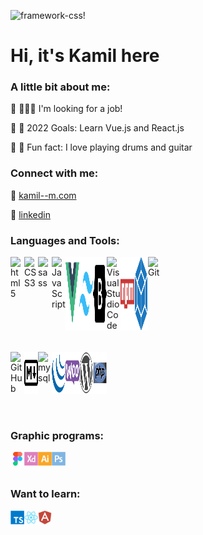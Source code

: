 ![framework-css!](https://www.kamil--m.com/gh/git.png "framework-css")

# Hi, it's Kamil here

### A little bit about me:

🔸 👨🏻‍💻 I'm looking for a job!

🔸 🥅 2022 Goals: Learn Vue.js and React.js

🔹 🥁 Fun fact: I love playing drums and guitar

### Connect with me:

🔸 [kamil--m.com](https://www.kamil--m.com/)

🔹 [linkedin](https://www.linkedin.com/in/kamil-malinowski-4034601b5/)


### Languages and Tools:

<div style="display: flex;">
    <img align="left" alt="html5"                  width="22px" src="https://cdn.jsdelivr.net/gh/devicons/devicon/icons/html5/html5-original.svg" />
    <img align="left" alt="CSS3"                   width="22px" src="https://cdn.jsdelivr.net/gh/devicons/devicon/icons/css3/css3-original.svg"  />
    <img align="left" alt="sass"                   width="22px" src="https://cdn.jsdelivr.net/gh/devicons/devicon/icons/sass/sass-original.svg" />
    <img align="left" alt="JavaScript"             width="22px" src="https://cdn.jsdelivr.net/gh/devicons/devicon/icons/javascript/javascript-original.svg"  />
    <img align="left" alt="vuejs"                  width="22px" src="https://github.com/devicons/devicon/blob/master/icons/vuejs/vuejs-original.svg" />
    <img align="left" alt="tailwindcss"            width="22px" src="https://github.com/devicons/devicon/blob/master/icons/tailwindcss/tailwindcss-plain.svg" />
    <img align="left" alt="bootstrap"              width="22px" src="https://github.com/devicons/devicon/blob/master/icons/bootstrap/bootstrap-plain.svg" />
    <img align="left" alt="Visual Studio Code"     width="22px" src="https://cdn.jsdelivr.net/gh/devicons/devicon/icons/vscode/vscode-original.svg"/>
    <img align="left" alt="npm"                    width="22px" src="https://github.com/devicons/devicon/blob/master/icons/npm/npm-original-wordmark.svg" />
    <img align="left" alt="webpack"                width="22px" src="https://github.com/devicons/devicon/blob/master/icons/webpack/webpack-plain.svg" />
    <img align="left" alt="Git"                    width="22px" src="https://cdn.jsdelivr.net/gh/devicons/devicon/icons/git/git-original.svg"  />
</div>

<br>
<br>

<div style="display: flex;">
    <img align="left" alt="GitHub"                 width="22px" src="https://user-images.githubusercontent.com/3369400/139448065-39a229ba-4b06-434b-bc67-616e2ed80c8f.png" />
    <img align="left" alt="markdown"               width="22px" src="https://github.com/devicons/devicon/blob/master/icons/markdown/markdown-original.svg" />
    <img align="left" alt="mysql"                  width="22px" src="https://cdn.jsdelivr.net/gh/devicons/devicon/icons/mysql/mysql-original.svg" />
    <img align="left" alt="jquery"                 width="22px" src="https://github.com/devicons/devicon/blob/master/icons/jquery/jquery-plain.svg" />
    <img align="left" alt="woocommerce"            width="22px" src="https://github.com/devicons/devicon/blob/master/icons/woocommerce/woocommerce-plain.svg" />
    <img align="left" alt="wordpress"              width="22px" src="https://github.com/devicons/devicon/blob/master/icons/wordpress/wordpress-plain.svg" />
    <img align="left" alt="php"                    width="22px" src="https://github.com/devicons/devicon/blob/master/icons/php/php-original.svg" />
</div>

<br>
<br>

### Graphic programs:

<img align="left" alt="figma"                  width="22px" src="https://github.com/devicons/devicon/blob/master/icons/figma/figma-original.svg" />
<img align="left" alt="xd"                     width="22px" src="https://github.com/devicons/devicon/blob/master/icons/xd/xd-plain.svg" />
<img align="left" alt="illustrator"            width="22px" src="https://github.com/devicons/devicon/blob/master/icons/illustrator/illustrator-plain.svg" />
<img align="left" alt="photoshop"              width="22px" src="https://github.com/devicons/devicon/blob/master/icons/photoshop/photoshop-plain.svg" />

<br>
<br>

### Want to learn:

<img align="left" alt="typescript"             width="22px" src="https://github.com/devicons/devicon/blob/master/icons/typescript/typescript-plain.svg" />
<img align="left" alt="react"                  width="22px" src="https://github.com/devicons/devicon/blob/master/icons/react/react-original.svg" />
<img align="left" alt="angularjs"              width="22px" src="https://github.com/devicons/devicon/blob/master/icons/angularjs/angularjs-plain.svg" />
